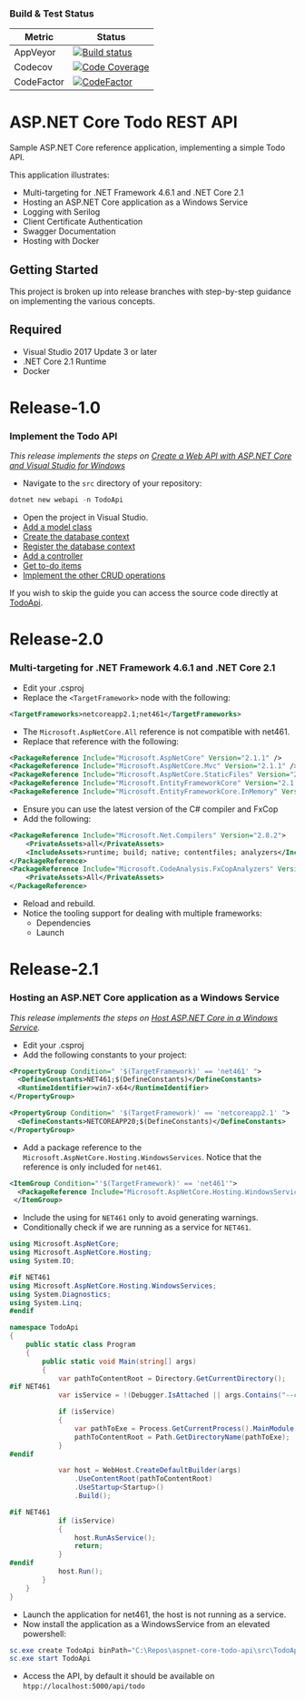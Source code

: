 ### Build & Test Status

| Metric      | Status      |
| ----- | ----- |
|AppVeyor | [![Build status](https://ci.appveyor.com/api/projects/status/github/jannesrsa/todo-api?svg=true)](https://ci.appveyor.com/project/jannesrsa/sourcecode-todo-api) |
|Codecov | [![Code Coverage](https://codecov.io/gh/jannesrsa/todo-api/coverage.svg)](https://codecov.io/gh/jannesrsa/todo-api) |
|CodeFactor | [![CodeFactor](https://www.codefactor.io/repository/github/jannesrsa/todo-api/badge)](https://www.codefactor.io/repository/github/jannesrsa/todo-api) |

# ASP.NET Core Todo REST API

Sample ASP.NET Core reference application, implementing a simple Todo API.

This application illustrates:

- Multi-targeting for .NET Framework 4.6.1 and .NET Core 2.1
- Hosting an ASP.NET Core application as a Windows Service
- Logging with Serilog
- Client Certificate Authentication
- Swagger Documentation
- Hosting with Docker

## Getting Started

This project is broken up into release branches with step-by-step guidance on implementing the various concepts.

## Required

- Visual Studio 2017 Update 3 or later
- .NET Core 2.1 Runtime
- Docker



# Release-1.0

### Implement the Todo API

*This release implements the steps on [Create a Web API with ASP.NET Core and Visual Studio for Windows](https://docs.micosoft.com/en-us/aspnet/core/tutorials/first-web-api?view=aspnetcore-2.0)*

- Navigate to the `src` directory of your repository:

```powershell
dotnet new webapi -n TodoApi
```

- Open the project in Visual Studio.
- [Add a model class](https://docs.microsoft.com/en-us/aspnet/core/tutorials/first-web-api?view=aspnetcore-2.0#add-a-model-class)
- [Create the database context](https://docs.microsoft.com/en-us/aspnet/core/tutorials/first-web-api?view=aspnetcore-2.0#create-the-database-context)
- [Register the database context](https://docs.microsoft.com/en-us/aspnet/core/tutorials/first-web-api?view=aspnetcore-2.0#register-the-database-context)
- [Add a controller](https://docs.microsoft.com/en-us/aspnet/core/tutorials/first-web-api?view=aspnetcore-2.0#add-a-controller)
- [Get to-do items](https://docs.microsoft.com/en-us/aspnet/core/tutorials/first-web-api?view=aspnetcore-2.0#get-to-do-items)
- [Implement the other CRUD operations](https://docs.microsoft.com/en-us/aspnet/core/tutorials/first-web-api?view=aspnetcore-2.0#implement-the-other-crud-operations)

If you wish to skip the guide you can access the source code directly at [TodoApi](https://github.com/aspnet/Docs/tree/master/aspnetcore/tutorials/first-web-api/samples/2.0/TodoApi).

# Release-2.0

### Multi-targeting for .NET Framework 4.6.1 and .NET Core 2.1

- Edit your .csproj
- Replace the `<TargetFramework>` node with the following:

```xml
<TargetFrameworks>netcoreapp2.1;net461</TargetFrameworks>
```

- The `Microsoft.AspNetCore.All` reference is not compatible with net461.
- Replace that reference with the following:

```xml
<PackageReference Include="Microsoft.AspNetCore" Version="2.1.1" />
<PackageReference Include="Microsoft.AspNetCore.Mvc" Version="2.1.1" />
<PackageReference Include="Microsoft.AspNetCore.StaticFiles" Version="2.1.1" />
<PackageReference Include="Microsoft.EntityFrameworkCore" Version="2.1.1" />
<PackageReference Include="Microsoft.EntityFrameworkCore.InMemory" Version="2.1.1" />
```

- Ensure you can use the latest version of the C# compiler and FxCop
- Add the following:

```xml
<PackageReference Include="Microsoft.Net.Compilers" Version="2.8.2">
    <PrivateAssets>all</PrivateAssets>
    <IncludeAssets>runtime; build; native; contentfiles; analyzers</IncludeAssets>
</PackageReference>
<PackageReference Include="Microsoft.CodeAnalysis.FxCopAnalyzers" Version="2.6.1">
    <PrivateAssets>All</PrivateAssets>
</PackageReference>
```

- Reload and rebuild.
- Notice the tooling support for dealing with multiple frameworks:
  - Dependencies
  - Launch

# Release-2.1

### Hosting an ASP.NET Core application as a Windows Service

*This release implements the steps on [Host ASP.NET Core in a Windows Service](https://docs.microsoft.com/en-us/aspnet/core/host-and-deploy/windows-service?view=aspnetcore-2.1&tabs=aspnetcore2x).*

- Edit your .csproj
- Add the following constants to your project:

```xml
<PropertyGroup Condition=" '$(TargetFramework)' == 'net461' ">
  <DefineConstants>NET461;$(DefineConstants)</DefineConstants>
  <RuntimeIdentifier>win7-x64</RuntimeIdentifier>
</PropertyGroup>

<PropertyGroup Condition=" '$(TargetFramework)' == 'netcoreapp2.1' ">
  <DefineConstants>NETCOREAPP20;$(DefineConstants)</DefineConstants>
</PropertyGroup>
```

- Add a package reference to the `Microsoft.AspNetCore.Hosting.WindowsServices`. Notice that the reference is only included for `net461`.

```xml
<ItemGroup Condition="'$(TargetFramework)' == 'net461'">
  <PackageReference Include="Microsoft.AspNetCore.Hosting.WindowsServices" Version="2.0.1" />
 </ItemGroup>
```

- Include the using for `NET461` only to avoid generating warnings.
- Conditionally check if we are running as a service for `NET461`.

```c#
using Microsoft.AspNetCore;
using Microsoft.AspNetCore.Hosting;
using System.IO;

#if NET461
using Microsoft.AspNetCore.Hosting.WindowsServices;
using System.Diagnostics;
using System.Linq;
#endif

namespace TodoApi
{
    public static class Program
    {
        public static void Main(string[] args)
        {
            var pathToContentRoot = Directory.GetCurrentDirectory();
#if NET461
            var isService = !(Debugger.IsAttached || args.Contains("--console"));

            if (isService)
            {
                var pathToExe = Process.GetCurrentProcess().MainModule.FileName;
                pathToContentRoot = Path.GetDirectoryName(pathToExe);
            }
#endif

            var host = WebHost.CreateDefaultBuilder(args)
                .UseContentRoot(pathToContentRoot)
                .UseStartup<Startup>()
                .Build();

#if NET461
            if (isService)
            {
                host.RunAsService();
                return;
            }
#endif
            host.Run();
        }
    }
}
```

- Launch the application for net461, the host is not running as a service.
- Now install the application as a WindowsService from an elevated powershell:

```powershell
sc.exe create TodoApi binPath="C:\Repos\aspnet-core-todo-api\src\TodoApi\bin\Debug\net461\win7-x64\TodoApi.exe"
sc.exe start TodoApi
```

- Access the API, by default it should be available on `htpp://localhost:5000/api/todo`